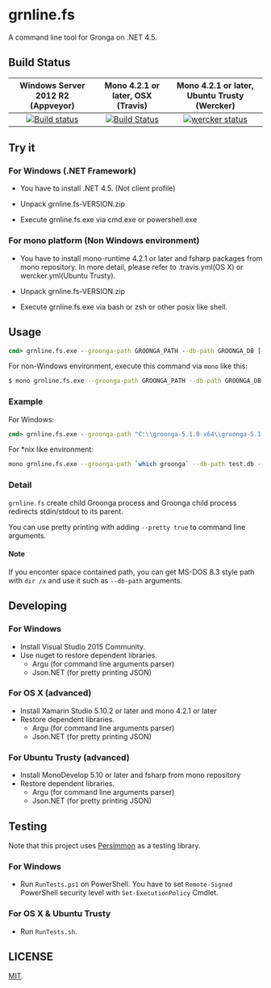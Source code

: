 grnline.fs
===

A command line tool for Gronga on .NET 4.5.

## Build Status

| Windows Server 2012 R2 (Appveyor) | Mono 4.2.1 or later, OSX (Travis) | Mono 4.2.1 or later, Ubuntu Trusty (Wercker) |
|:------------:|:------------:|:------------:|
| [![Build status](https://ci.appveyor.com/api/projects/status/80nv02co2akud13t/branch/master?svg=true)](https://ci.appveyor.com/project/cosmo0920/grnline-fs/branch/master) | [![Build Status](https://travis-ci.org/cosmo0920/grnline.fs.svg?branch=master)](https://travis-ci.org/cosmo0920/grnline.fs) | [![wercker status](https://app.wercker.com/status/18234624443f2d24c195eabaf16b4f2a/s/master "wercker status")](https://app.wercker.com/project/bykey/18234624443f2d24c195eabaf16b4f2a)


## Try it

### For Windows (.NET Framework)

* You have to install .NET 4.5. (Not client profile)

* Unpack grnline.fs-VERSION.zip

* Execute grnline.fs.exe via cmd.exe or powershell.exe

### For mono platform (Non Windows environment)

* You have to install mono-runtime 4.2.1 or later and fsharp packages from mono repository. In more detail, please refer to .travis.yml(OS X) or wercker.yml(Ubuntu Trusty).

* Unpack grnline.fs-VERSION.zip

* Execute grnline.fs.exe via bash or zsh or other posix like shell.

## Usage

```cmd
cmd> grnline.fs.exe --groonga-path GROONGA_PATH --db-path GROONGA_DB [--encoding ENCODING] [--pretty true]
```

For non-Windows environment, execute this command via `mono` like this:

```bash
$ mono grnline.fs.exe --groonga-path GROONGA_PATH --db-path GROONGA_DB [--encoding ENCODING] [--pretty true]
```

### Example

For Windows:

```cmd
cmd> grnline.fs.exe --groonga-path "C:\\groonga-5.1.0-x64\\groonga-5.1.0-x64\\bin\\groonga.exe" --db-path "test.db" --encoding UTF-8 --pretty true
```

For *nix like environment:

```bash
mono grnline.fs.exe --groonga-path `which groonga` --db-path test.db --encoding UTF-8 --pretty true
```

### Detail

`grnline.fs` create child Groonga process and Groonga child process redirects stdin/stdout to its parent.

You can use pretty printing with adding `--pretty true` to command line arguments.

#### Note

If you enconter space contained path, you can get MS-DOS 8.3 style path with `dir /x` and use it such as `--db-path` arguments.

## Developing

### For Windows

* Install Visual Studio 2015 Community.
* Use nuget to restore dependent libraries.
  * Argu (for command line arguments parser)
  * Json.NET (for pretty printing JSON)

### For OS X (advanced)

* Install Xamarin Studio 5.10.2 or later and mono 4.2.1 or later
* Restore dependent libraries.
  * Argu (for command line arguments parser)
  * Json.NET (for pretty printing JSON)

### For Ubuntu Trusty (advanced)

* Install MonoDevelop 5.10 or later and fsharp from mono repository
* Restore dependent libraries.
  * Argu (for command line arguments parser)
  * Json.NET (for pretty printing JSON)

## Testing

Note that this project uses [Persimmon](https://github.com/persimmon-projects/Persimmon) as a testing library.

### For Windows

* Run `RunTests.ps1` on PowerShell. You have to set `Remote-Signed` PowerShell security level with `Set-ExecutionPolicy` Cmdlet.

### For OS X & Ubuntu Trusty

* Run `RunTests.sh`.

## LICENSE

[MIT](LICENSE).
